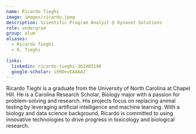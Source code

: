 ```yaml
---
name: Ricardo Tieghi
image: images/ricardo.jpeg
description: Scientific Program Analyst @ Dynavet Solutions
role: undergrad
group: alum
aliases:
  - Ricardo Tieghi
  - R. Tieghi
  
links:
  linkedin: ricardo-tieghi-3b2483190
  google-scholar: iEROevEAAAAJ
---
```

Ricardo Tieghi is a graduate from the University of North Carolina at Chapel Hill. He is a Carolina Research Scholar, Biology major with a passion for problem-solving and research. His projects focus on replacing animal testing by leveraging artificial intelligence and machine learning. With a biology and data science background, Ricardo is committed to using innovative technologies to drive progress in toxicology and biological research.
